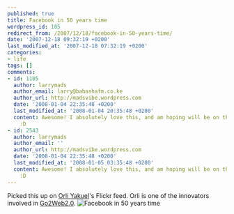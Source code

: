 ```yaml
---
published: true
title: Facebook in 50 years time
wordpress_id: 185
redirect_from: /2007/12/18/facebook-in-50-years-time/
date: '2007-12-18 09:32:19 +0200'
last_modified_at: '2007-12-18 07:32:19 +0200'
categories:
- life
tags: []
comments:
- id: 1105
  author: larrymads
  author_email: larry@bahashafm.co.ke
  author_url: http://madsvibe.wordpress.com
  date: '2008-01-04 22:35:48 +0200'
  last_modified_at: '2008-01-04 20:35:48 +0200'
  content: Awesome! I absolutely love this, and am hoping will be on the site at 100
    :D
- id: 2543
  author: larrymads
  author_email: ''
  author_url: http://madsvibe.wordpress.com
  date: '2008-01-04 22:35:48 +0200'
  last_modified_at: '2008-01-05 03:35:48 +0200'
  content: Awesome! I absolutely love this, and am hoping will be on the site at 100
    :D
---
```

Picked this up on <a href="http://www.flickr.com/photos/orliy1/">Orli Yakuel</a>'s Flickr feed. Orli is one of the innovators involved in <a href="http://go2web20.net/">Go2Web2.0</a>.
<img src="http://farm3.static.flickr.com/2151/2102239361_7c084d5e0e.jpg" alt="Facebook in 50 years time" />
